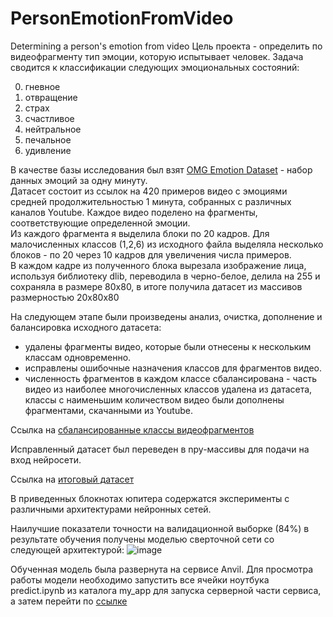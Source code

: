 # PersonEmotionFromVideo
Determining a person's emotion from video
Цель проекта - определить по видеофрагменту тип эмоции, которую испытывает человек. Задача сводится к классификации следующих эмоциональных состояний:

0. гневное
1. отвращение
2. страх
3. счастливое
4. нейтральное
5. печальное
6. удивление

В качестве базы исследования был взят [OMG Emotion Dataset](https://github.com/knowledgetechnologyuhh/OMGEmotionChallenge) - набор данных эмоций за одну минуту.  
Датасет состоит из ссылок на 420 примеров видео с эмоциями средней продолжительностью 1 минута, собранных с различных каналов Youtube. Каждое видео поделено на фрагменты, соответствующие определенной эмоции.  
Из каждого фрагмента я выделила блоки по 20 кадров. Для малочисленных классов (1,2,6) из исходного файла выделяла несколько блоков - по 20 через 10 кадров для увеличения числа примеров.  
В каждом кадре из полученного блока вырезала изображение лица, используя библиотеку dlib, переводила в черно-белое, делила на 255 и сохраняла в размере 80х80, в итоге получила датасет из массивов размерностью 20х80х80

На следующем этапе были произведены анализ, очистка, дополнение и балансировка исходного датасета:

- удалены фрагменты видео, которые были отнесены к нескольким классам одновременно.
- исправлены ошибочные назначения классов для фрагментов видео.
- численность фрагментов в каждом классе сбалансирована - часть видео из наиболее многочисленных классов удалена из датасета, классы с наименьшим количеством видео были дополнены фрагментами, скачанными из Youtube.

Ссылка на [сбалансированные классы видеофрагментов](https://drive.google.com/drive/folders/1-1kgXbbgC1i76vukIWE0VJcHM-ipEc_9?usp=sharing)

Исправленный датасет был переведен в npy-массивы для подачи на вход нейросети.

Ссылка на [итоговый датасет](https://drive.google.com/drive/folders/1rGTNQCP8QWcGa5bJ6H8mGJH7LlKiN-M3?usp=share_link)

В приведенных блокнотах юпитера содержатся эксперименты с различными архитектурами нейронных сетей.

Наилучшие показатели точности на валидационной выборке (84%) в результате обучения получены моделью сверточной сети со следующей архитектурой:
![image](https://github.com/OlgaTalipova/PersonEmotionFromVideo/assets/95358146/67fd13b3-4091-4d91-ae77-99f527143550)

Обученная модель была развернута на сервисе Anvil. Для просмотра работы модели необходимо запустить все ячейки ноутбука predict.ipynb из каталога my_app для запуска серверной части сервиса, а затем перейти по [ссылке](https://emotion.anvil.app/)
